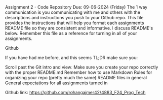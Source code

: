Assignment 2 - Code Repository
Due: 09-06-2024 (Friday)
The 1 way communication is you communicating with me and others with the descriptions and instructions you push to your Github repo. This file provides the instructions that will help you format each assignments README file so they are consistent and informative. I discuss README's below. Remember this file as a reference for turning in all of your assignments.

Github


If you have had me before, and this seems TL;DR make sure you:

Scroll past the Git intro and view:
Make sure you create your repo correctly with the proper README.md
Remember how to use Markdown
Rules for organizing your repo (pretty much the same)
README files in general
General expectations for all assignments turned in

Github link: https://github.com/rohangajmer42/4883_F24_Prog_Tech

